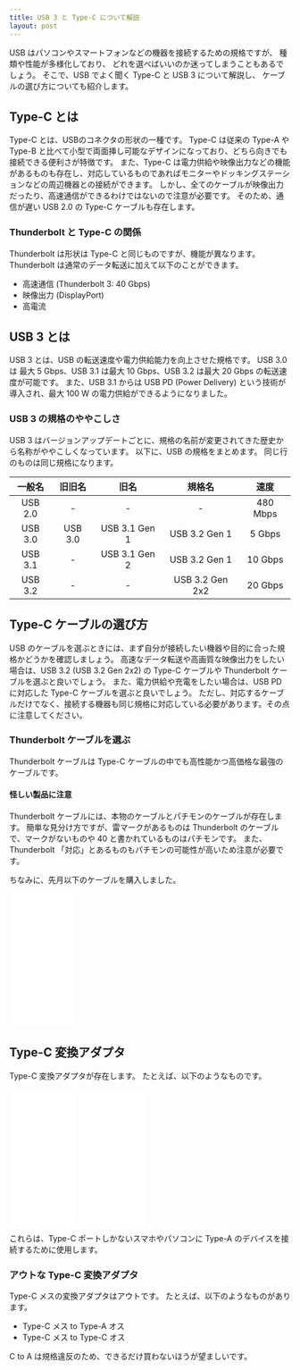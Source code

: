 ```yaml
---
title: USB 3 と Type-C について解説
layout: post
---
```


USB はパソコンやスマートフォンなどの機器を接続するための規格ですが、
種類や性能が多様化しており、
どれを選べばいいのか迷ってしまうこともあるでしょう。
そこで、USB でよく聞く Type-C と USB 3 について解説し、
ケーブルの選び方についても紹介します。

## Type-C とは
Type-C とは、USBのコネクタの形状の一種です。
Type-C は従来の Type-A や Type-B と比べて小型で両面挿し可能なデザインになっており、どちら向きでも接続できる便利さが特徴です。
また、Type-C は電力供給や映像出力などの機能があるものも存在し、対応しているものであればモニターやドッキングステーションなどの周辺機器との接続ができます。
しかし、全てのケーブルが映像出力だったり、高速通信ができるわけではないので注意が必要です。
そのため、通信が遅い USB 2.0 の Type-C ケーブルも存在します。

### Thunderbolt と Type-C の関係
Thunderbolt は形状は Type-C と同じものですが、機能が異なります。
Thunderbolt は通常のデータ転送に加えて以下のことができます。

- 高速通信 (Thunderbolt 3: 40 Gbps)
- 映像出力 (DisplayPort)
- 高電流

## USB 3 とは
USB 3 とは、USB の転送速度や電力供給能力を向上させた規格です。
USB 3.0 は 最大 5 Gbps、USB 3.1 は最大 10 Gbps、USB 3.2 は最大 20 Gbps の転送速度が可能です。
また、USB 3.1 からは USB PD (Power Delivery) という技術が導入され、最大 100 W の電力供給ができるようになりました。

### USB 3 の規格のややこしさ
USB 3 はバージョンアップデートごとに、規格の名前が変更されてきた歴史から名称がややこしくなっています。 
以下に、USB の規格をまとめます。
同じ行のものは同じ規格になります。

|一般名|旧旧名|旧名|規格名|速度|
|:----:|:----:|:--:|:----:|:--:|
|USB 2.0|-|-|-|480 Mbps|
|USB 3.0 |USB 3.0|USB 3.1 Gen 1|USB 3.2 Gen 1|5 Gbps|
|USB 3.1| - | USB 3.1 Gen 2|USB 3.2 Gen 1|10 Gbps|
|USB 3.2| - | - | USB 3.2 Gen 2x2|20 Gbps|

## Type-C ケーブルの選び方
USB のケーブルを選ぶときには、まず自分が接続したい機器や目的に合った規格かどうかを確認しましょう。
高速なデータ転送や高画質な映像出力をしたい場合は、USB 3.2 (USB 3.2 Gen 2x2) の Type-C ケーブルや Thunderbolt ケーブルを選ぶと良いでしょう。
また、電力供給や充電をしたい場合は、USB PD に対応した Type-C ケーブルを選ぶと良いでしょう。
ただし、対応するケーブルだけでなく、接続する機器も同じ規格に対応している必要があります。その点に注意してください。

### Thunderbolt ケーブルを選ぶ
Thunderbolt ケーブルは Type-C ケーブルの中でも高性能かつ高価格な最強のケーブルです。

#### 怪しい製品に注意
Thunderbolt ケーブルには、本物のケーブルとパチモンのケーブルが存在します。
簡単な見分け方ですが、雷マークがあるものは Thunderbolt のケーブルで、マークがないものや 40 と書かれているものはパチモンです。
また、Thunderbolt 「対応」とあるものもパチモンの可能性が高いため注意が必要です。

ちなみに、先月以下のケーブルを購入しました。

<iframe sandbox="allow-popups allow-scripts allow-modals allow-forms allow-same-origin" style="width:120px;height:240px;" marginwidth="0" marginheight="0" scrolling="no" frameborder="0" src="//rcm-fe.amazon-adsystem.com/e/cm?lt1=_blank&bc1=000000&IS2=1&bg1=FFFFFF&fc1=000000&lc1=0000FF&t=hikari0e5-22&language=ja_JP&o=9&p=8&l=as4&m=amazon&f=ifr&ref=as_ss_li_til&asins=B08KSM2FWR&linkId=fe3a96b0a045ddf154d51217b264dd67"></iframe>

## Type-C 変換アダプタ
Type-C 変換アダプタが存在します。
たとえば、以下のようなものです。

<iframe sandbox="allow-popups allow-scripts allow-modals allow-forms allow-same-origin" style="width:120px;height:240px;" marginwidth="0" marginheight="0" scrolling="no" frameborder="0" src="//rcm-fe.amazon-adsystem.com/e/cm?lt1=_blank&bc1=000000&IS2=1&bg1=FFFFFF&fc1=000000&lc1=0000FF&t=hikari0e5-22&language=ja_JP&o=9&p=8&l=as4&m=amazon&f=ifr&ref=as_ss_li_til&asins=B07ZKFQ676&linkId=a83e29ac255805fa5cae1292506fb940"></iframe>

<iframe sandbox="allow-popups allow-scripts allow-modals allow-forms allow-same-origin" style="width:120px;height:240px;" marginwidth="0" marginheight="0" scrolling="no" frameborder="0" src="//rcm-fe.amazon-adsystem.com/e/cm?lt1=_blank&bc1=000000&IS2=1&bg1=FFFFFF&fc1=000000&lc1=0000FF&t=hikari0e5-22&language=ja_JP&o=9&p=8&l=as4&m=amazon&f=ifr&ref=as_ss_li_til&asins=B08JTMYPNW&linkId=bdbe4d01743fc95021a2e3bafe990d79"></iframe>

これらは、Type-C ポートしかないスマホやパソコンに Type-A のデバイスを接続するために使用します。

### アウトな Type-C 変換アダプタ
Type-C メスの変換アダプタはアウトです。
たとえば、以下のようなものがあります。

- Type-C メス to Type-A オス
- Type-C メス to Type-C オス

C to A は規格違反のため、できるだけ買わないほうが望ましいです。
